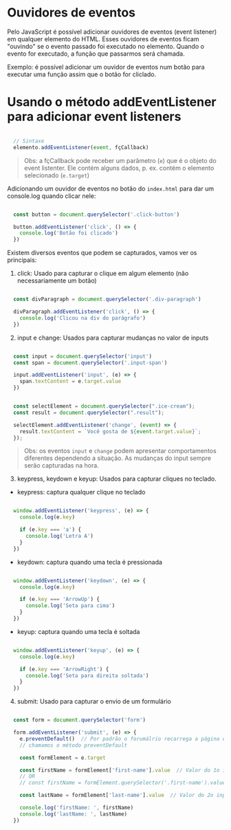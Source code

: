 # Ouvidores de eventos

Pelo JavaScript é possível adicionar ouvidores de eventos (event listener) em qualquer elemento do HTML. Esses ouvidores de eventos ficam "ouvindo" se o evento passado foi executado no elemento. Quando o evento for executado, a função que passarmos será chamada.

Exemplo: é possível adicionar um ouvidor de eventos num botão para executar uma função assim que o botão for cliclado.

# Usando o método addEventListener para adicionar event listeners

```js

  // Sintaxe
  elemento.addEventListener(event, fçCallback)

```

> Obs: a fçCallback pode receber um parâmetro (`e`) que é o objeto do event listenter. Ele contém alguns dados, p. ex. contém o elemento selecionado (`e.target`)

Adicionando um ouvidor de eventos no botão do `index.html` para dar um console.log quando clicar nele:

```js

  const button = document.querySelector('.click-button')

  button.addEventListener('click', () => {
    console.log('Botão foi clicado')
  })

```

Existem diversos eventos que podem se capturados, vamos ver os principais:


1) click: Usado para capturar o clique em algum elemento (não necessariamente um botão)

```js

  const divParagraph = document.querySelector('.div-paragraph')

  divParagraph.addEventListener('click', () => {
    console.log('Clicou na div do parágrafo')
  })

```


2) input e change: Usados para capturar mudanças no valor de inputs

```js

  const input = document.querySelector('input')
  const span = document.querySelector('.input-span')

  input.addEventListener('input', (e) => {
    span.textContent = e.target.value
  })


  const selectElement = document.querySelector(".ice-cream");
  const result = document.querySelector(".result");

  selectElement.addEventListener('change', (event) => {
    result.textContent = `Você gosta de ${event.target.value}`;
  });

```

> Obs: os eventos `input` e `change` podem apresentar comportamentos diferentes dependendo a situação. As mudanças do input sempre serão capturadas na hora.


3) keypress, keydown e keyup: Usados para capturar cliques no teclado.

- keypress: captura qualquer clique no teclado

```js

  window.addEventListener('keypress', (e) => {
    console.log(e.key)

    if (e.key === 'a') {
      console.log('Letra A')
    }
  })

```


- keydown: captura quando uma tecla é pressionada

```js

  window.addEventListener('keydown', (e) => {
    console.log(e.key)

    if (e.key === 'ArrowUp') {
      console.log('Seta para cima')
    }
  })

```


- keyup: captura quando uma tecla é soltada

```js

  window.addEventListener('keyup', (e) => {
    console.log(e.key)

    if (e.key === 'ArrowRight') {
      console.log('Seta para direita soltada')
    }
  })

```


4) submit: Usado para capturar o envio de um formulário

```js

  const form = document.querySelector('form')

  form.addEventListener('submit', (e) => {
    e.preventDefault()  // Por padrão o forumálrio recarrega a página quando submitado. Para evitar isso
    // chamamos o método preventDefault

    const formElement = e.target

    const firstName = formElement['first-name'].value  // Valor do 1o input
    // OR
    // const firstName = formElement.querySelector('.first-name').value

    const lastName = formElement['last-name'].value  // Valor do 2o input

    console.log('firstName: ', firstName)
    console.log('lastName: ', lastName)
  })

```